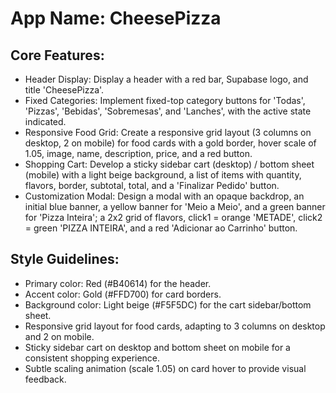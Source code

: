 # **App Name**: CheesePizza

## Core Features:

- Header Display: Display a header with a red bar, Supabase logo, and title 'CheesePizza'.
- Fixed Categories: Implement fixed-top category buttons for 'Todas', 'Pizzas', 'Bebidas', 'Sobremesas', and 'Lanches', with the active state indicated.
- Responsive Food Grid: Create a responsive grid layout (3 columns on desktop, 2 on mobile) for food cards with a gold border, hover scale of 1.05, image, name, description, price, and a red button.
- Shopping Cart: Develop a sticky sidebar cart (desktop) / bottom sheet (mobile) with a light beige background, a list of items with quantity, flavors, border, subtotal, total, and a 'Finalizar Pedido' button.
- Customization Modal: Design a modal with an opaque backdrop, an initial blue banner, a yellow banner for 'Meio a Meio', and a green banner for 'Pizza Inteira'; a 2x2 grid of flavors, click1 = orange 'METADE', click2 = green 'PIZZA INTEIRA', and a red 'Adicionar ao Carrinho' button.

## Style Guidelines:

- Primary color: Red (#B40614) for the header.
- Accent color: Gold (#FFD700) for card borders.
- Background color: Light beige (#F5F5DC) for the cart sidebar/bottom sheet.
- Responsive grid layout for food cards, adapting to 3 columns on desktop and 2 on mobile.
- Sticky sidebar cart on desktop and bottom sheet on mobile for a consistent shopping experience.
- Subtle scaling animation (scale 1.05) on card hover to provide visual feedback.